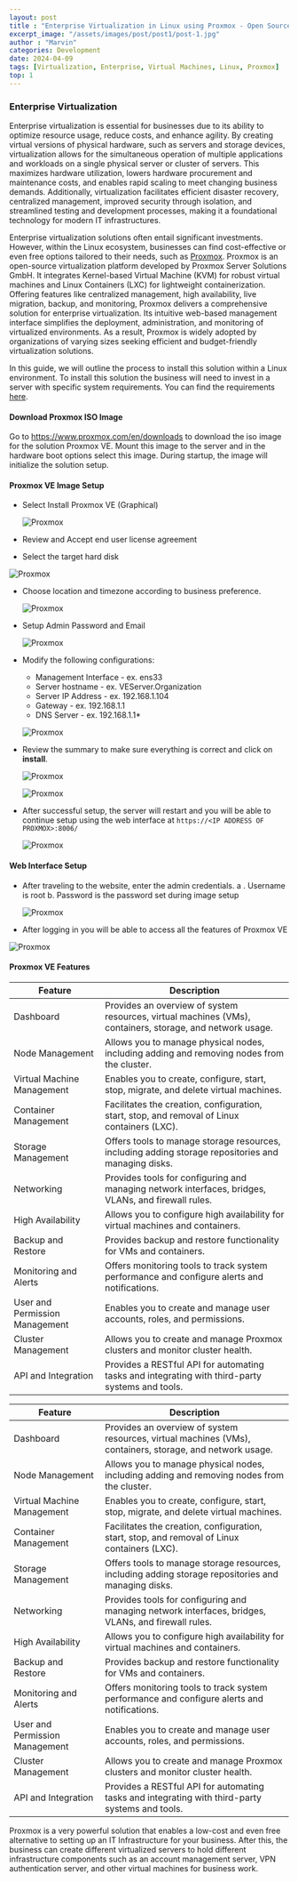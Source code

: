 ```yaml
---
layout: post
title : "Enterprise Virtualization in Linux using Proxmox - Open Source"
excerpt_image: "/assets/images/post/post1/post-1.jpg"
author : "Marvin"
categories: Development
date: 2024-04-09
tags: [Virtualization, Enterprise, Virtual Machines, Linux, Proxmox]
top: 1
---
```


### Enterprise Virtualization
Enterprise virtualization is essential for businesses due to its ability to optimize resource usage, reduce costs, and enhance agility. By creating virtual versions of physical hardware, such as servers and storage devices, virtualization allows for the simultaneous operation of multiple applications and workloads on a single physical server or cluster of servers. This maximizes hardware utilization, lowers hardware procurement and maintenance costs, and enables rapid scaling to meet changing business demands. Additionally, virtualization facilitates efficient disaster recovery, centralized management, improved security through isolation, and streamlined testing and development processes, making it a foundational technology for modern IT infrastructures.
  
Enterprise virtualization solutions often entail significant investments. However, within the Linux ecosystem, businesses can find cost-effective or even free options tailored to their needs, such as [Proxmox](https://www.proxmox.com/en/). Proxmox is an open-source virtualization platform developed by Proxmox Server Solutions GmbH. It integrates Kernel-based Virtual Machine (KVM) for robust virtual machines and Linux Containers (LXC) for lightweight containerization. Offering features like centralized management, high availability, live migration, backup, and monitoring, Proxmox delivers a comprehensive solution for enterprise virtualization. Its intuitive web-based management interface simplifies the deployment, administration, and monitoring of virtualized environments. As a result, Proxmox is widely adopted by organizations of varying sizes seeking efficient and budget-friendly virtualization solutions.

In this guide, we will outline the process to install this solution within a Linux environment. To install this solution the business will need to invest in a server with specific system requirements. You can find the requirements [here](https://www.proxmox.com/en/proxmox-virtual-environment/requirements).

#### Download Proxmox ISO Image
Go to https://www.proxmox.com/en/downloads to download the iso image for the solution Proxmox VE. Mount this image to the server and in the hardware boot options select this image. During startup, the image will initialize the solution setup.
#### Proxmox VE  Image Setup

 - Select Install Proxmox VE (Graphical)
   
    ![Proxmox](/assets/images/post/post1/post-1-1.png)
   
 - Review and Accept end user license agreement
 -  Select the target hard disk
   
   ![Proxmox](/assets/images/post/post1/post-1-2.png)
   
 - Choose location and timezone according to business preference.
   
   ![Proxmox](/assets/images/post/post1/post-1-3.png)
   
 - Setup Admin Password and Email
   
   ![Proxmox](/assets/images/post/post1/post-1-4.png)
   
 - Modify the following configurations:
	 - Management Interface - ex. ens33
	-  Server hostname - ex. VEServer.Organization
	- Server IP Address - ex. 192.168.1.104
	- Gateway - ex. 192.168.1.1
	- DNS Server - ex. 192.168.1.1*
   
   ![Proxmox](/assets/images/post/post1/post-1-5.png)
   
- Review the summary to make sure everything is correct and click on **install**.
   
   ![Proxmox](/assets/images/post/post1/post-1-6.png)
   
  
   ![Proxmox](/assets/images/post/post1/post-1-7.png)
  
- After successful setup, the server will restart and you will be able to continue setup using the web interface at ```https://<IP ADDRESS OF PROXMOX>:8006/```
  
  ![Proxmox](/assets/images/post/post1/post-1-8.png)
  

#### Web Interface Setup
- After traveling to the website, enter the admin credentials. 
	a . Username is root
	b. Password is the password set during image setup
   
  ![Proxmox](/assets/images/post/post1/post-1-9.png)
   
-  After logging in you will be able to access all the features of Proxmox VE
  
  ![Proxmox](/assets/images/post/post1/post-1-10.png)
   
#### Proxmox VE Features
| Feature                      | Description                                                                                               |
|------------------------------|-----------------------------------------------------------------------------------------------------------|
| Dashboard                    | Provides an overview of system resources, virtual machines (VMs), containers, storage, and network usage. |
| Node Management              | Allows you to manage physical nodes, including adding and removing nodes from the cluster.                |
| Virtual Machine Management   | Enables you to create, configure, start, stop, migrate, and delete virtual machines.                      |
| Container Management         | Facilitates the creation, configuration, start, stop, and removal of Linux containers (LXC).              |
| Storage Management           | Offers tools to manage storage resources, including adding storage repositories and managing disks.        |
| Networking                   | Provides tools for configuring and managing network interfaces, bridges, VLANs, and firewall rules.       |
| High Availability           | Allows you to configure high availability for virtual machines and containers.                             |
| Backup and Restore           | Provides backup and restore functionality for VMs and containers.                                          |
| Monitoring and Alerts        | Offers monitoring tools to track system performance and configure alerts and notifications.                |
| User and Permission Management | Enables you to create and manage user accounts, roles, and permissions.                                     |
| Cluster Management           | Allows you to create and manage Proxmox clusters and monitor cluster health.                                |
| API and Integration          | Provides a RESTful API for automating tasks and integrating with third-party systems and tools.           |

<table>
<thead>
<tr>
<th>Feature</th>
<th>Description</th>
</tr>
</thead>
<tbody>
<tr>
<td>Dashboard</td>
<td>Provides an overview of system resources, virtual machines (VMs), containers, storage, and network usage.</td>
</tr>
<tr>
<td>Node Management</td>
<td>Allows you to manage physical nodes, including adding and removing nodes from the cluster.</td>
</tr>
<tr>
<td>Virtual Machine Management</td>
<td>Enables you to create, configure, start, stop, migrate, and delete virtual machines.</td>
</tr>
<tr>
<td>Container Management</td>
<td>Facilitates the creation, configuration, start, stop, and removal of Linux containers (LXC).</td>
</tr>
<tr>
<td>Storage Management</td>
<td>Offers tools to manage storage resources, including adding storage repositories and managing disks.</td>
</tr>
<tr>
<td>Networking</td>
<td>Provides tools for configuring and managing network interfaces, bridges, VLANs, and firewall rules.</td>
</tr>
<tr>
<td>High Availability</td>
<td>Allows you to configure high availability for virtual machines and containers.</td>
</tr>
<tr>
<td>Backup and Restore</td>
<td>Provides backup and restore functionality for VMs and containers.</td>
</tr>
<tr>
<td>Monitoring and Alerts</td>
<td>Offers monitoring tools to track system performance and configure alerts and notifications.</td>
</tr>
<tr>
<td>User and Permission Management</td>
<td>Enables you to create and manage user accounts, roles, and permissions.</td>
</tr>
<tr>
<td>Cluster Management</td>
<td>Allows you to create and manage Proxmox clusters and monitor cluster health.</td>
</tr>
<tr>
<td>API and Integration</td>
<td>Provides a RESTful API for automating tasks and integrating with third-party systems and tools.</td>
</tr>
</tbody>
</table>

Proxmox is a very powerful solution that enables a low-cost and even free alternative to setting up an IT Infrastructure for your business. After this, the business can create different virtualized servers to hold different infrastructure components such as an account management server, VPN authentication server, and other virtual machines for business work.
